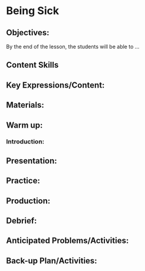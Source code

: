# Being Sick

## Objectives:
By the end of the lesson, the students will be able to ...

## Content Skills

## Key Expressions/Content:

## Materials:

## Warm up:
### Introduction:

## Presentation:

## Practice:

## Production:

## Debrief:

## Anticipated Problems/Activities:

## Back-up Plan/Activities:

